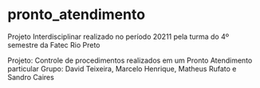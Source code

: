 # pronto_atendimento

Projeto Interdisciplinar realizado no período 20211 pela turma do 4º semestre da Fatec Rio Preto

Projeto: Controle de procedimentos realizados em um Pronto Atendimento particular
Grupo: David Teixeira, Marcelo Henrique, Matheus Rufato e Sandro Caires
